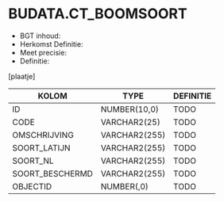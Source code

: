 # BUDATA.CT_BOOMSOORT

                                                                                                
* BGT inhoud: 
* Herkomst Definitie: 
* Meet precisie: 
* Definitie: 

[plaatje]

                                      
|KOLOM                           	|TYPE          	|DEFINITIE|                                                           
|------                          	|----          	|-----    |                                                           
|ID                              	|NUMBER(10,0)  	|TODO|                                                                
|CODE                            	|VARCHAR2(25)  	|TODO|                                                                
|OMSCHRIJVING                    	|VARCHAR2(255) 	|TODO|                                                                
|SOORT_LATIJN                    	|VARCHAR2(255) 	|TODO|                                                                
|SOORT_NL							|VARCHAR2(255) 	|TODO|                                                                
|SOORT_BESCHERMD                 	|VARCHAR2(255) 	|TODO|                                                                
|OBJECTID                        	|NUMBER(,0)    	|TODO|                                                                

